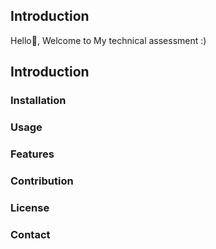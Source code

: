 ## Introduction
Hello👋, Welcome to My technical assessment :)
## Introduction
### Installation
### Usage
### Features
### Contribution
### License
### Contact
